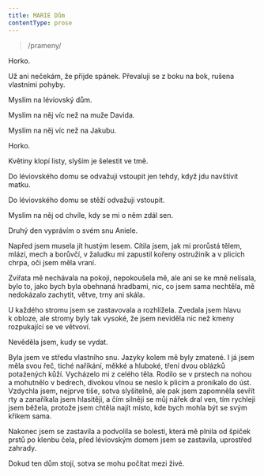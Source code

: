 ```yaml
---
title: MARIE Dům
contentType: prose
---
```


<section>

> /prameny/

Horko.

Už ani nečekám, že přijde spánek. Převaluji se z boku na bok, rušena vlastními pohyby.

Myslím na léviovský dům.

Myslím na něj víc než na muže Davida.

Myslím na něj víc než na Jakubu.

</section>

<section>

Horko.

Květiny klopí listy, slyším je šelestit ve tmě.

</section>

<section>

Do léviovského domu se odvažuji vstoupit jen tehdy, když jdu navštívit matku.

Do léviovského domu se stěží odvažuji vstoupit.

</section>

<section>

Myslím na něj od chvíle, kdy se mi o něm zdál sen.

</section>

<section>

Druhý den vyprávím o svém snu Aniele.

</section>

<section>

Napřed jsem musela jít hustým lesem. Cítila jsem, jak mi prorůstá tělem, mlází, mech a borůvčí, v žaludku mi zapustil kořeny ostružiník a v plicích chrpa, oči jsem měla vraní.

Zvířata mě nechávala na pokoji, nepokoušela mě, ale ani se ke mně nelísala, bylo to, jako bych byla obehnaná hradbami, nic, co jsem sama nechtěla, mě nedokázalo zachytit, větve, trny ani skála.

U každého stromu jsem se zastavovala a rozhlížela. Zvedala jsem hlavu k obloze, ale stromy byly tak vysoké, že jsem neviděla nic než kmeny rozpukající se ve větvoví.

Nevěděla jsem, kudy se vydat.

Byla jsem ve středu vlastního snu. Jazyky kolem mě byly zmatené. I já jsem měla svou řeč, tiché naříkání, měkké a hluboké, tření dvou oblázků potažených kůží. Vycházelo mi z celého těla. Rodilo se v prstech na nohou a mohutnělo v bedrech, divokou vlnou se neslo k plicím a pronikalo do úst. Vzdychla jsem, nejprve tiše, sotva slyšitelně, ale pak jsem zapomněla sevřít rty a zanaříkala jsem hlasitěji, a čím silněji se můj nářek dral ven, tím rychleji jsem běžela, protože jsem chtěla najít místo, kde bych mohla být se svým křikem sama.

Nakonec jsem se zastavila a podvolila se bolesti, která mě plnila od špiček prstů po klenbu čela, před léviovským domem jsem se zastavila, uprostřed zahrady.

</section>

<section>

Dokud ten dům stojí, sotva se mohu počítat mezi živé.

</section>
